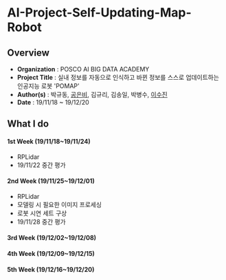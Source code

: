 # AI-Project-Self-Updating-Map-Robot

Overview
-------------------------------
* **Organization** : POSCO AI BIG DATA ACADEMY
* **Project Title** : 실내 정보를 자동으로 인식하고 바뀐 정보를 스스로 업데이트하는 인공지능 로봇 'POMAP'
* **Author(s)** : 박규동, [공은비](https://github.com/barha-star), 김규리, 김송일, 박병수, [이수진](https://github.com/sooooojinlee)
* **Date** : 19/11/18 ~ 19/12/20

What I do
-------------------------------
#### 1st Week (19/11/18~19/11/24)
* RPLidar
* 19/11/22 중간 평가

#### 2nd Week (19/11/25~19/12/01)
* RPLidar
* 모델링 시 필요한 이미지 프로세싱
* 로봇 시연 세트 구상
* 19/11/28 중간 평가

#### 3rd Week (19/12/02~19/12/08)

#### 4th Week (19/12/09~19/12/15)

#### 5th Week (19/12/16~19/12/20)
